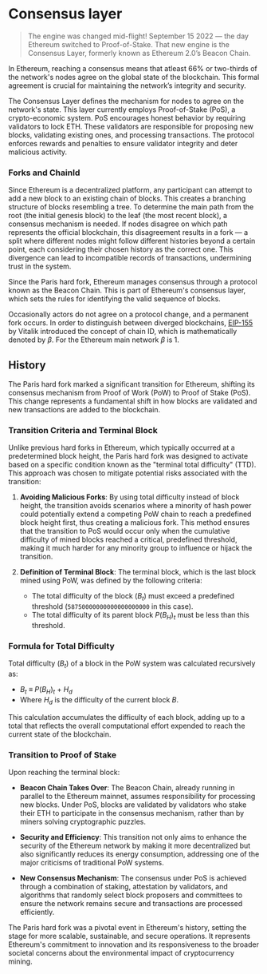 # Consensus layer

> The engine was changed mid-flight! September 15 2022 — the day Ethereum switched to Proof-of-Stake. That new engine is the Consensus Layer, formerly known as Ethereum 2.0’s Beacon Chain.

In Ethereum, reaching a consensus means that atleast 66% or two-thirds of the network's nodes agree on the global state of the blockchain. This formal agreement is crucial for maintaining the network’s integrity and security.

The Consensus Layer defines the mechanism for nodes to agree on the network's state. This layer currently employs Proof-of-Stake (PoS), a crypto-economic system. PoS encourages honest behavior by requiring validators to lock ETH. These validators are responsible for proposing new blocks, validating existing ones, and processing transactions. The protocol enforces rewards and penalties to ensure validator integrity and deter malicious activity.


### Forks and ChainId

Since Ethereum is a decentralized platform, any participant can attempt to add a new block to an existing chain of blocks. This creates a branching structure of blocks resembling a tree. To determine the main path from the root (the initial genesis block) to the leaf (the most recent block), a consensus mechanism is needed. If nodes disagree on which path represents the official blockchain, this disagreement results in a fork — a split where different nodes might follow different histories beyond a certain point, each considering their chosen history as the correct one. This divergence can lead to incompatible records of transactions, undermining trust in the system.

Since the Paris hard fork, Ethereum manages consensus through a protocol known as the Beacon Chain. This is part of Ethereum's consensus layer, which sets the rules for identifying the valid sequence of blocks.

Occasionally actors do not agree on a protocol change, and a permanent fork occurs. In order to distinguish between diverged blockchains, [EIP-155](https://github.com/ethereum/EIPs/blob/master/EIPS/eip-155.md) by Vitalik introduced the concept of chain ID, which is mathematically denoted by $\beta$. For the Ethereum main network $\beta$ is 1.

## History

The Paris hard fork marked a significant transition for Ethereum, shifting its consensus mechanism from Proof of Work (PoW) to Proof of Stake (PoS). This change represents a fundamental shift in how blocks are validated and new transactions are added to the blockchain.

### Transition Criteria and Terminal Block

Unlike previous hard forks in Ethereum, which typically occurred at a predetermined block height, the Paris hard fork was designed to activate based on a specific condition known as the "terminal total difficulty" (TTD). This approach was chosen to mitigate potential risks associated with the transition:

1. **Avoiding Malicious Forks**: By using total difficulty instead of block height, the transition avoids scenarios where a minority of hash power could potentially extend a competing PoW chain to reach a predefined block height first, thus creating a malicious fork. This method ensures that the transition to PoS would occur only when the cumulative difficulty of mined blocks reached a critical, predefined threshold, making it much harder for any minority group to influence or hijack the transition.

2. **Definition of Terminal Block**: The terminal block, which is the last block mined using PoW, was defined by the following criteria:
   - The total difficulty of the block ($B_t$) must exceed a predefined threshold (`58750000000000000000000` in this case).
   - The total difficulty of its parent block $P(B_H)_t$ must be less than this threshold.

### Formula for Total Difficulty

Total difficulty ($B_t$) of a block in the PoW system was calculated recursively as:
   - $B_t$ ≡ $P(B_H)_t$ + $H_d$
   - Where $H_d$ is the difficulty of the current block $B$.

This calculation accumulates the difficulty of each block, adding up to a total that reflects the overall computational effort expended to reach the current state of the blockchain.

### Transition to Proof of Stake

Upon reaching the terminal block:
- **Beacon Chain Takes Over**: The Beacon Chain, already running in parallel to the Ethereum mainnet, assumes responsibility for processing new blocks. Under PoS, blocks are validated by validators who stake their ETH to participate in the consensus mechanism, rather than by miners solving cryptographic puzzles.

- **Security and Efficiency**: This transition not only aims to enhance the security of the Ethereum network by making it more decentralized but also significantly reduces its energy consumption, addressing one of the major criticisms of traditional PoW systems.

- **New Consensus Mechanism**: The consensus under PoS is achieved through a combination of staking, attestation by validators, and algorithms that randomly select block proposers and committees to ensure the network remains secure and transactions are processed efficiently.

The Paris hard fork was a pivotal event in Ethereum's history, setting the stage for more scalable, sustainable, and secure operations. It represents Ethereum's commitment to innovation and its responsiveness to the broader societal concerns about the environmental impact of cryptocurrency mining.
